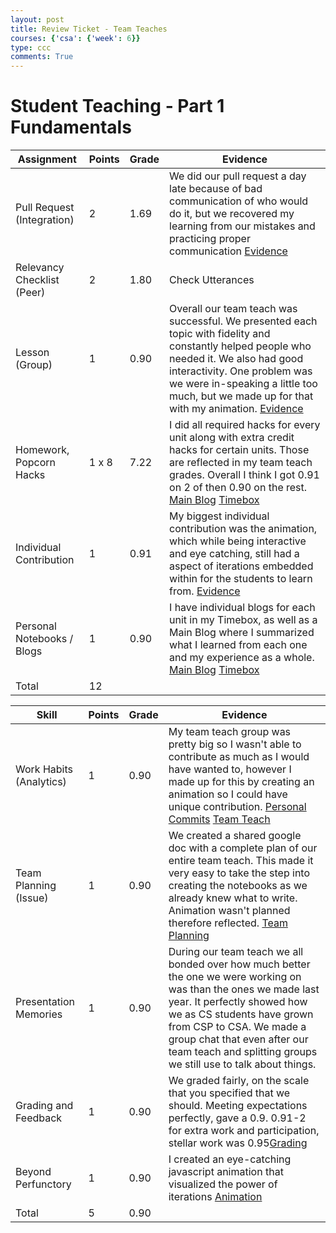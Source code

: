 ```yaml
---
layout: post
title: Review Ticket - Team Teaches 
courses: {'csa': {'week': 6}}
type: ccc
comments: True
---
```


# Student Teaching - Part 1 Fundamentals

| **Assignment**             | **Points**    | **Grade** | **Evidence** |
|----------------------------|---------------|-----------|--------------|
| Pull Request (Integration) | 2             | 1.69      | We did our pull request a day late because of bad communication of who would do it, but we recovered my learning from our mistakes and practicing proper communication [Evidence](https://drive.google.com/file/d/1mNf5rV0j0XhkXSDBSznv22nOw4ikO172/view?usp=sharing) |
| Relevancy Checklist (Peer) | 2             | 1.80      | Check Utterances    |
| Lesson (Group)             | 1             | 0.90      | Overall our team teach was successful. We presented each topic with fidelity and constantly helped people who needed it. We also had good interactivity. One problem was we were in-speaking a little too much, but we made up for that with my animation. [Evidence](https://drive.google.com/file/d/1fqINLzId4ESL_tMZXzqYBCtfXVn7hyJb/view?usp=sharing)             |
| Homework, Popcorn Hacks    | 1 x 8         | 7.22       | I did all required hacks for every unit along with extra credit hacks for certain units. Those are reflected in my team teach grades. Overall I think I got 0.91 on 2 of then 0.90 on the rest. [Main Blog](https://miggysp.github.io/miggycsa/2024/10/09/teamteaches.html) [Timebox](https://miggysp.github.io/miggycsa/)     |
| Individual Contribution    | 1             | 0.91      | My biggest individual contribution was the animation, which while being interactive and eye catching, still had a aspect of iterations embedded within for the students to learn from. [Evidence](https://github.com/hanlunli/portfolio_2025/commit/20f204c1396b706a9bb9b14cff821241cd26d682)  |
| Personal Notebooks / Blogs | 1             |  0.90     | I have individual blogs for each unit in my Timebox, as well as a Main Blog where I summarized what I learned from each one and my experience as a whole. [Main Blog](https://miggysp.github.io/miggycsa/2024/10/09/teamteaches.html) [Timebox](https://miggysp.github.io/miggycsa/)             |
| Total                      | 12            |      |              |


| **Skill**                  | **Points**    | **Grade** | **Evidence** |
|----------------------------|---------------|-----------|--------------|
| Work Habits (Analytics)    |   1           |  0.90     | My team teach group was pretty big so I wasn't able to contribute as much as I would have wanted to, however I made up for this by creating an animation so I could have unique contribution.  [Personal Commits](https://drive.google.com/file/d/1qEAoxmmblHuvYLHBuEZ77YAzQV3oeCru/view?usp=sharing) [Team Teach](https://drive.google.com/file/d/1fAbAo1NLBVpWgAaqW6ytFI-yx1xPmi6A/view?usp=sharing) |
| Team Planning (Issue)      |   1           |  0.90     | We created a shared google doc with a complete plan of our entire team teach. This made it very easy to take the step into creating the notebooks as we already knew what to write. Animation wasn't planned therefore reflected. [Team Planning](https://docs.google.com/document/d/1HmLY5Y8AhCI-ywkJN--SPko2PLmuIy6ZeAN53ms-5Vw/edit?usp=sharing)    |
| Presentation Memories      |   1           |  0.90     |  During our team teach we all bonded over how much better the one we were working on was than the ones we made last year. It perfectly showed how we as CS students have grown from CSP to CSA. We made a group chat that even after our team teach and splitting groups we still use to talk about things.            |
| Grading and Feedback       |   1           |   0.90    | We graded fairly, on the scale that you specified that we should. Meeting expectations perfectly, gave a 0.9. 0.91-2 for extra work and participation, stellar work was 0.95[Grading](https://docs.google.com/spreadsheets/d/1SLxMPSwAvMJ70X8zk0H9UwJXmyqYC2hpS6DJrjmEX2g/edit?gid=988447649#gid=988447649)          |
| Beyond Perfunctory         |   1           |  0.90     |I created an eye-catching javascript animation that visualized the power of iterations [Animation](https://drive.google.com/file/d/1peRtnTEDCwplS-UlPHwBCr4ZQjbwe4DX/view?usp=sharing)             | 
| Total                      |   5           |  0.90    |              |





<body>
    <!-- Utteranc.es comment section -->
    <script src="https://utteranc.es/client.js"
        repo="miggysp/miggycsa"
        issue-term="pathname"
        theme="github-light"
        crossorigin="anonymous"
        async>
    </script>
<body>



